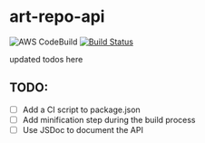 # art-repo-api

![AWS CodeBuild](https://codebuild.us-west-2.amazonaws.com/badges?uuid=eyJlbmNyeXB0ZWREYXRhIjoibC8xQjNxSUdOSDVEdDdweXlJQXRRRE5BMVlzVzNhRWJJS0dvSmluRG1FbCtJZmNUUmxOY0RFTjlqclV0ZS9KS0N0Q3ZKRzUvOWpXK3JSa2FyZ09UTjFvPSIsIml2UGFyYW1ldGVyU3BlYyI6IllBTWwvUFhCWFRKNWJtcVciLCJtYXRlcmlhbFNldFNlcmlhbCI6MX0%3D&branch=master)
[![Build Status](https://travis-ci.org/bodyhigh/art-repo-api.svg?branch=master)](https://travis-ci.org/bodyhigh/art-repo-api)

updated todos here
## TODO:
- [ ] Add a CI script to package.json
- [ ] Add minification step during the build process
- [ ] Use JSDoc to document the API
